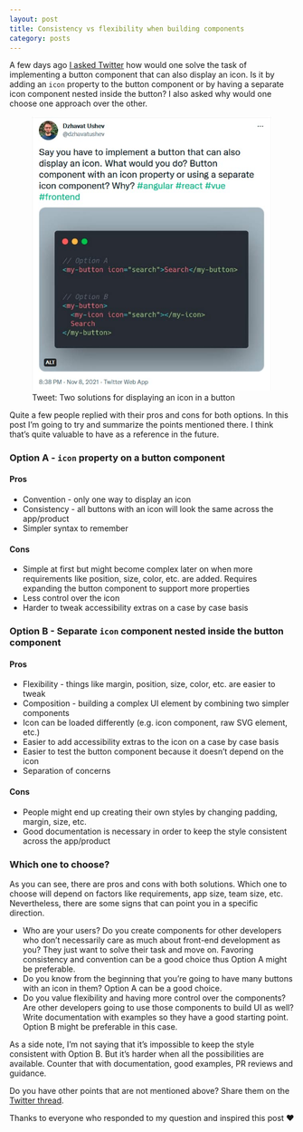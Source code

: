 ```yaml
---
layout: post
title: Consistency vs flexibility when building components
category: posts
---
```


A few days ago [I asked Twitter](https://twitter.com/dzhavatushev/status/1457794614509768705) how would one solve the task of implementing a button component that can also display an icon. Is it by adding an `icon` property to the button component or by having a separate icon component nested inside the button? I also asked why would one choose one approach over the other.

<figure>
  <img src="/assets/img/2021/11/15/two-options-for-displaying-an-icon-in-a-button.jpg" alt="">
  <figcaption>Tweet: Two solutions for displaying an icon in a button</figcaption>
</figure>

Quite a few people replied with their pros and cons for both options. In this post I’m going to try and summarize the points mentioned there. I think that’s quite valuable to have as a reference in the future.

### Option A - `icon` property on a button component

#### Pros

- Convention - only one way to display an icon
- Consistency - all buttons with an icon will look the same across the app/product
- Simpler syntax to remember

#### Cons

- Simple at first but might become complex later on when more requirements like position, size, color, etc. are added. Requires expanding the button component to support more properties
- Less control over the icon
- Harder to tweak accessibility extras on a case by case basis

### Option B - Separate `icon` component nested inside the button component

#### Pros

- Flexibility - things like margin, position, size, color, etc. are easier to tweak
- Composition - building a complex UI element by combining two simpler components
- Icon can be loaded differently (e.g. icon component, raw SVG element, etc.)
- Easier to add accessibility extras to the icon on a case by case basis
- Easier to test the button component because it doesn’t depend on the icon
- Separation of concerns

#### Cons

- People might end up creating their own styles by changing padding, margin, size, etc.
- Good documentation is necessary in order to keep the style consistent across the app/product

### Which one to choose?

As you can see, there are pros and cons with both solutions. Which one to choose will depend on factors like requirements, app size, team size, etc. Nevertheless, there are some signs that can point you in a specific direction.

- Who are your users? Do you create components for other developers who don’t necessarily care as much about front-end development as you? They just want to solve their task and move on. Favoring consistency and convention can be a good choice thus Option A might be preferable.
- Do you know from the beginning that you’re going to have many buttons with an icon in them? Option A can be a good choice.
- Do you value flexibility and having more control over the components? Are other developers going to use those components to build UI as well? Write documentation with examples so they have a good starting point. Option B might be preferable in this case.

As a side note, I’m not saying that it’s impossible to keep the style consistent with Option B. But it’s harder when all the possibilities are available. Counter that with documentation, good examples, PR reviews and guidance.

Do you have other points that are not mentioned above? Share them on the [Twitter thread](https://twitter.com/dzhavatushev/status/1457794614509768705).

Thanks to everyone who responded to my question and inspired this post ❤️
